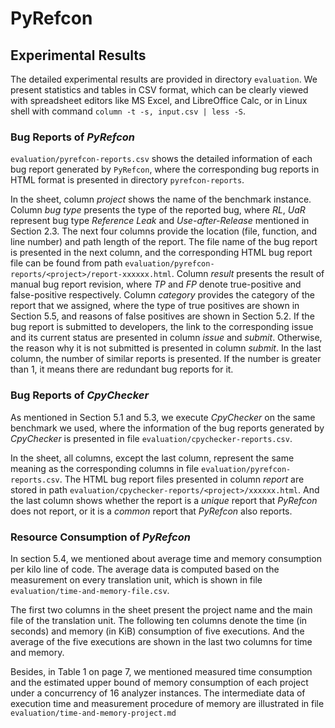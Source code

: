 PyRefcon
========

Experimental Results
--------------------

The detailed experimental results are provided in directory `evaluation`. We
present statistics and tables in CSV format, which can be clearly viewed with
spreadsheet editors like MS Excel, and LibreOffice Calc, or in Linux shell with
command `column -t -s, input.csv | less -S`.

### Bug Reports of *PyRefcon*

`evaluation/pyrefcon-reports.csv` shows the detailed information of each bug
report generated by `PyRefcon`, where the corresponding bug reports in HTML
format is presented in directory `pyrefcon-reports`.

In the sheet, column *project* shows the name of the benchmark instance. Column
*bug type* presents the type of the reported bug, where *RL*, *UaR* represent
bug type *Reference Leak* and *Use-after-Release* mentioned in Section 2.3. The
next four columns provide the location (file, function, and line number) and
path length of the report. The file name of the bug report is presented in the
next column, and the corresponding HTML bug report file can be found from path
`evaluation/pyrefcon-reports/<project>/report-xxxxxx.html`. Column *result* presents
the result of manual bug report revision, where *TP* and *FP* denote
true-positive and false-positive respectively. Column *category* provides the
category of the report that we assigned, where the type of true positives are
shown in Section 5.5, and reasons of false positives are shown in Section 5.2.
If the bug report is submitted to developers, the link to the corresponding
issue and its current status are presented in column *issue* and *submit*.
Otherwise, the reason why it is not submitted is presented in column *submit*.
In the last column, the number of similar reports is presented. If the number
is greater than 1, it means there are redundant bug reports for it.

### Bug Reports of *CpyChecker*

As mentioned in Section 5.1 and 5.3, we execute *CpyChecker* on the same
benchmark we used, where the information of the bug reports generated by
*CpyChecker* is presented in file `evaluation/cpychecker-reports.csv`.

In the sheet, all columns, except the last column, represent the same meaning
as the corresponding columns in file `evaluation/pyrefcon-reports.csv`. The HTML
bug report files presented in column *report* are stored in path
`evaluation/cpychecker-reports/<project>/xxxxxx.html`.  And the last column shows
whether the report is a *unique* report that *PyRefcon* does not report, or it
is a *common* report that *PyRefcon* also reports.

### Resource Consumption of *PyRefcon*

In section 5.4, we mentioned about average time and memory consumption per kilo
line of code. The average data is computed based on the measurement on every
translation unit, which is shown in file `evaluation/time-and-memory-file.csv`.

The first two columns in the sheet present the project name and the main file
of the translation unit. The following ten columns denote the time (in seconds)
and memory (in KiB) consumption of five executions. And the average of the five
executions are shown in the last two columns for time and memory.

Besides, in Table 1 on page 7, we mentioned measured time consumption and the
estimated upper bound of memory consumption of each project under a concurrency
of 16 analyzer instances. The intermediate data of execution time and
measurement procedure of memory are illustrated in file
`evaluation/time-and-memory-project.md`
